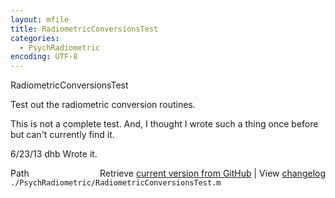 ```yaml
---
layout: mfile
title: RadiometricConversionsTest
categories:
  - PsychRadiometric
encoding: UTF-8
---
```


RadiometricConversionsTest

Test out the radiometric conversion routines.

This is not a complete test.  And, I thought I wrote such a thing
once before but can't currently find it.

6/23/13  dhb  Wrote it.


<div class="code_header" style="text-align:right;">
  <span style="float:left;">Path&nbsp;&nbsp;</span> <span class="counter">Retrieve <a href=
  "https://raw.github.com/Psychtoolbox-3/Psychtoolbox-3/beta/./PsychRadiometric/RadiometricConversionsTest.m">current version from GitHub</a> | View <a href=
  "https://github.com/Psychtoolbox-3/Psychtoolbox-3/commits/beta/./PsychRadiometric/RadiometricConversionsTest.m">changelog</a></span>
</div>
<div class="code">
  <code>./PsychRadiometric/RadiometricConversionsTest.m</code>
</div>

